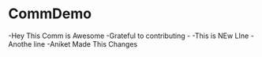 # CommDemo
-Hey This Comm is Awesome
-Grateful to contributing -
-This is NEw LIne
-Anothe line
-Aniket Made This Changes
